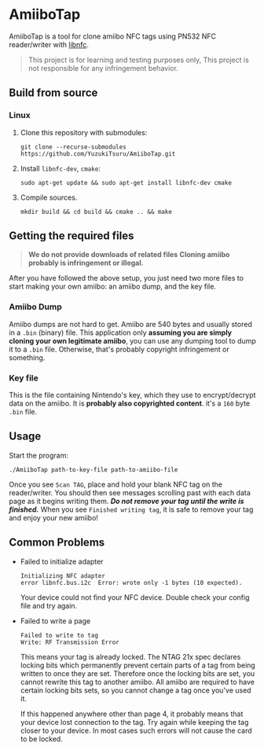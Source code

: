 # AmiiboTap

AmiiboTap is a tool for clone amiibo NFC tags using PN532 NFC reader/writer with [libnfc](http://nfc-tools.org/index.php/Libnfc). 

> This project is for learning and testing purposes only, This project is not responsible for any infringement behavior.

## Build from source 

### Linux
1. Clone this repository with submodules:

    ```
    git clone --recurse-submodules https://github.com/YuzukiTsuru/AmiiboTap.git
    ```

2. Install `libnfc-dev`, `cmake`:

    ```
    sudo apt-get update && sudo apt-get install libnfc-dev cmake
    ```

3. Compile sources. 

    ```
    mkdir build && cd build && cmake .. && make
    ```

## Getting the required files
> **We do not provide downloads of related files**
> **Cloning amiibo probably is infringement or illegal.**

After you have followed the above setup, you just need two more files to start making your own amiibo: an amiibo dump, and the key file.

### Amiibo Dump
Amiibo dumps are not hard to get. Amiibo are 540 bytes and usually stored in a `.bin` (binary) file. This application only **assuming you are simply cloning your own legitimate amiibo**, you can use any dumping tool to dump it to a `.bin` file. Otherwise, that's probably copyright infringement or something.

### Key file
This is the file containing Nintendo's key, which they use to encrypt/decrypt data on the amiibo. It is **probably also copyrighted content**. it's a `160` byte `.bin` file.

## Usage

Start the program:
```
./AmiiboTap path-to-key-file path-to-amiibo-file
```

Once you see `Scan TAG`, place and hold your blank NFC tag on the reader/writer. You should then see messages scrolling past with each data page as it begins writing them. ***Do not remove your tag until the write is finished.*** When you see `Finished writing tag`, it is safe to remove your tag and enjoy your new amiibo!

## Common Problems

* Failed to initialize adapter
  ```
  Initializing NFC adapter
  error	libnfc.bus.i2c	Error: wrote only -1 bytes (10 expected).
  ```
  Your device could not find your NFC device. Double check your config file and try again.

* Failed to write a page
  ```
  Failed to write to tag
  Write: RF Transmission Error
  ```
  This means your tag is already locked. The NTAG 21x spec declares locking bits which permanently prevent certain parts of a tag from being written to once they are set. Therefore once the locking bits are set, you cannot rewrite this tag to another amiibo. All amiibo are required to have certain locking bits sets, so you cannot change a tag once you've used it.

    If this happened anywhere other than page 4, it probably means that your device lost connection to the tag. Try again while keeping the tag closer to your device. In most cases such errors will not cause the card to be locked.
